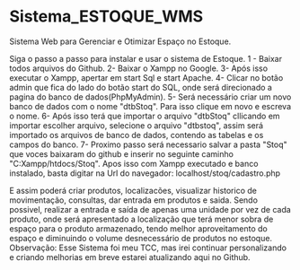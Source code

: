 # Sistema_ESTOQUE_WMS
Sistema Web para Gerenciar e Otimizar Espaço no Estoque.

Siga o passo a passo para instalar e usar o sistema de Estoque.
1 - Baixar todos arquivos do Github.
2- Baixar o Xampp no Google.
3- Após isso executar o Xampp, apertar em start Sql e start Apache. 
4- Clicar no botão admin que fica do lado do botão start do SQL, onde será direcionado a pagina do banco de dados(PhpMyAdmin).
5- Será necessário criar um novo banco de dados com o nome "dtbStoq". Para isso clique em novo e escreva o nome.
6- Após isso terá que importar o arquivo "dtbStoq" cllicando em importar escolher arquivo, selecione o arquivo "dtbstoq", assim será importado os arquivos de banco de dados, contendo as tabelas e os campos do banco. 
7- Proximo passo será necessario salvar a pasta "Stoq" que voces baixaram do github e inserir no seguinte caminho "C:Xampp/htdocs/Stoq".  Apos isso com Xampp executado e banco instalado, basta digitar na Url do navegador: localhost/stoq/cadastro.php 

E assim poderá criar produtos, localizacões, visualizar historico de movimentação, consultas, dar entrada em produtos e saida. Sendo possivel, realizar a entrada e saída de apenas uma unidade por vez de cada produto, onde será apresentado a localização que terá menor sobra de espaço para o produto armazenado, tendo melhor aproveitamento do espaço e diminuindo o volume desnecessário de produtos no estoque. Observação: Esse Sistema foi meu TCC, mas irei continuar personalizando e criando melhorias em breve estarei atualizando aqui no Github.

